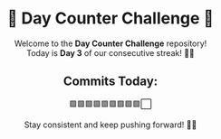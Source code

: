 <div align="center">

# 🚀 Day Counter Challenge 🌟

Welcome to the **Day Counter Challenge** repository!  
Today is **Day 3** of our consecutive streak! 💪🎯  

## Commits Today:
🟩🟩🟩🟩🟩🟩🟩🟩🟩⬜  

Stay consistent and keep pushing forward! 🌟🔥

</div>
